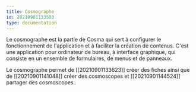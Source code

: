 ```yaml
---
title: Cosmographe
id: 20210901133503
type: documentation
---
```


Le cosmographe est la partie de Cosma qui sert à configurer le fonctionnement de l'application et à faciliter la création de contenus. C'est une application pour ordinateur de bureau, à interface graphique, qui consiste en un ensemble de formulaires, de menus et de panneaux.

Le cosmographe permet de [[20210901133623]] créer des fiches ainsi que de [[20210901141048]] créer des cosmoscopes et [[20210901144524]] partager des cosmoscopes.